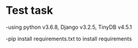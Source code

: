 # Test task

-using python v3.6.8, Django v3.2.5, TinyDB v4.5.1

-pip install requirements.txt to install requirements
